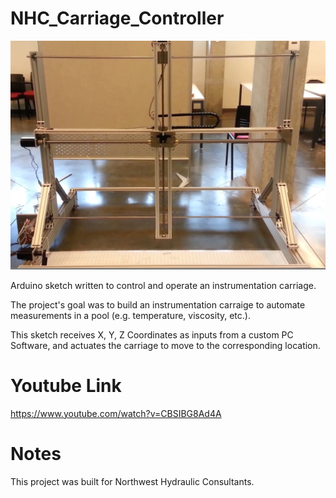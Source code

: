 # NHC_Carriage_Controller

![alt tag](NHC_Carriage.jpg)

Arduino sketch written to control and operate an instrumentation carriage.

The project's goal was to build an instrumentation carraige to automate measurements in a pool (e.g. temperature, viscosity, etc.).

This sketch receives X, Y, Z Coordinates as inputs from a custom PC Software, and actuates the carriage to move to the corresponding location.

# Youtube Link
https://www.youtube.com/watch?v=CBSIBG8Ad4A


# Notes
This project was built for Northwest Hydraulic Consultants.
